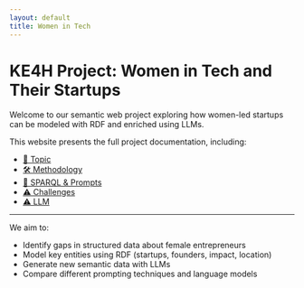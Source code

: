 ```yaml
---
layout: default
title: Women in Tech
---
```


# KE4H Project: Women in Tech and Their Startups

Welcome to our semantic web project exploring how women-led startups can be modeled with RDF and enriched using LLMs.

This website presents the full project documentation, including:

- [📌 Topic](topic.md)
- [🛠️ Methodology](methodology.md)
- [💬 SPARQL & Prompts](sparql.md)
- [⚠️ Challenges](challenges.md)
- [⚠️ LLM](llm.md)

---

We aim to:

- Identify gaps in structured data about female entrepreneurs
- Model key entities using RDF (startups, founders, impact, location)
- Generate new semantic data with LLMs
- Compare different prompting techniques and language models
